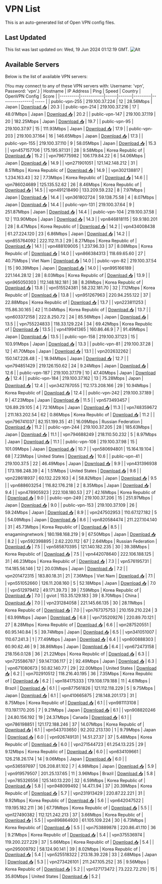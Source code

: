 # VPN List

This is an auto-generated list of Open VPN config files.

## Last Updated

This list was last updated on: Wed, 19 Jun 2024 01:12:19 GMT.
![Alt](https://repobeats.axiom.co/api/embed/186b98318ef1479477931607c1ad7d823f12451f.svg "Repobeats analytics image")

## Available Servers

Below is the list of available VPN servers:

(You may connect to any of these VPN servers with: Username: 'vpn', Password: 'vpn'.)
| Hostname | IP Address | Ping | Speed | Country | OpenVPN Config | Score |
|----------|------------|------|-------|---------|----------------| ----- |
| public-vpn-255 | 219.100.37.224 | 12 | 28.56Mbps | Japan | [Download 📥](./configs/server_0_JP.ovpn) | 20.3 |
| public-vpn-214 | 219.100.37.216 | 17 | 48.01Mbps | Japan | [Download 📥](./configs/server_1_JP.ovpn) | 20.2 |
| public-vpn-147 | 219.100.37.119 | 20 | 182.25Mbps | Japan | [Download 📥](./configs/server_2_JP.ovpn) | 19.7 |
| public-vpn-95 | 219.100.37.97 | 15 | 111.93Mbps | Japan | [Download 📥](./configs/server_3_JP.ovpn) | 17.9 |
| public-vpn-203 | 219.100.37.164 | 16 | 146.65Mbps | Japan | [Download 📥](./configs/server_4_JP.ovpn) | 17.3 |
| public-vpn-155 | 219.100.37.110 | 9 | 58.05Mbps | Japan | [Download 📥](./configs/server_5_JP.ovpn) | 15.3 |
| vpn457157706 | 175.195.97.131 | 28 | 9.58Mbps | Korea Republic of | [Download 📥](./configs/server_6_KR.ovpn) | 15.2 |
| vpn796775982 | 106.179.84.22 | 6 | 54.06Mbps | Japan | [Download 📥](./configs/server_7_JP.ovpn) | 14.9 |
| vpn271901051 | 121.142.148.212 | 31 | 8.51Mbps | Korea Republic of | [Download 📥](./configs/server_8_KR.ovpn) | 14.9 |
| vpn302138817 | 1.234.163.43 | 32 | 7.73Mbps | Korea Republic of | [Download 📥](./configs/server_9_KR.ovpn) | 14.6 |
| vpn786024689 | 125.135.52.62 | 26 | 8.46Mbps | Korea Republic of | [Download 📥](./configs/server_10_KR.ovpn) | 14.5 |
| vpn491218490 | 133.209.59.232 | 8 | 7.97Mbps | Japan | [Download 📥](./configs/server_11_JP.ovpn) | 14.4 |
| vpn361802724 | 59.138.75.58 | 4 | 8.07Mbps | Japan | [Download 📥](./configs/server_12_JP.ovpn) | 14.4 |
| public-vpn-131 | 219.100.37.64 | 9 | 251.87Mbps | Japan | [Download 📥](./configs/server_13_JP.ovpn) | 14.4 |
| public-vpn-104 | 219.100.37.58 | 12 | 113.90Mbps | Japan | [Download 📥](./configs/server_14_JP.ovpn) | 14.3 |
| vpn846818115 | 59.9.180.201 | 28 | 8.47Mbps | Korea Republic of | [Download 📥](./configs/server_15_KR.ovpn) | 14.2 |
| vpn434008438 | 61.27.224.120 | 23 | 6.86Mbps | Japan | [Download 📥](./configs/server_16_JP.ovpn) | 14.2 |
| vpn855764092 | 222.112.11.3 | 29 | 8.27Mbps | Korea Republic of | [Download 📥](./configs/server_17_KR.ovpn) | 14.1 |
| vpn488109005 | 1.237.96.33 | 37 | 8.08Mbps | Korea Republic of | [Download 📥](./configs/server_18_KR.ovpn) | 14.0 |
| vpn866384313 | 118.69.65.60 | 27 | 40.75Mbps | Viet Nam | [Download 📥](./configs/server_19_VN.ovpn) | 14.0 |
| public-vpn-82 | 219.100.37.54 | 15 | 90.39Mbps | Japan | [Download 📥](./configs/server_20_JP.ovpn) | 14.0 |
| vpn995166189 | 221.144.28.12 | 28 | 8.03Mbps | Korea Republic of | [Download 📥](./configs/server_21_KR.ovpn) | 13.9 |
| vpn965050303 | 112.148.182.181 | 38 | 8.26Mbps | Korea Republic of | [Download 📥](./configs/server_22_KR.ovpn) | 13.8 |
| vpn515524381 | 58.232.181.70 | 32 | 7.12Mbps | Korea Republic of | [Download 📥](./configs/server_23_KR.ovpn) | 13.8 |
| vpn951267963 | 220.94.255.122 | 37 | 22.88Mbps | Korea Republic of | [Download 📥](./configs/server_24_KR.ovpn) | 13.7 |
| vpn223811253 | 115.86.30.165 | 42 | 11.04Mbps | Korea Republic of | [Download 📥](./configs/server_25_KR.ovpn) | 13.7 |
| vpn603372158 | 222.8.250.72 | 24 | 85.56Mbps | Japan | [Download 📥](./configs/server_26_JP.ovpn) | 13.5 |
| vpn755224833 | 118.33.129.224 | 34 | 69.42Mbps | Korea Republic of | [Download 📥](./configs/server_27_KR.ovpn) | 13.5 |
| vpn419941365 | 160.86.46.9 | 7 | 91.49Mbps | Japan | [Download 📥](./configs/server_28_JP.ovpn) | 13.5 |
| public-vpn-158 | 219.100.37.123 | 15 | 103.91Mbps | Japan | [Download 📥](./configs/server_29_JP.ovpn) | 13.3 |
| public-vpn-81 | 219.100.37.28 | 12 | 41.70Mbps | Japan | [Download 📥](./configs/server_30_JP.ovpn) | 13.1 |
| vpn202632262 | 150.147.228.48 | - | 18.94Mbps | Japan | [Download 📥](./configs/server_31_JP.ovpn) | 12.7 |
| vpn794851429 | 219.126.150.62 | 24 | 9.24Mbps | Japan | [Download 📥](./configs/server_32_JP.ovpn) | 12.6 |
| public-vpn-187 | 219.100.37.179 | 10 | 47.40Mbps | Japan | [Download 📥](./configs/server_33_JP.ovpn) | 12.4 |
| public-vpn-184 | 219.100.37.162 | 13 | 75.28Mbps | Japan | [Download 📥](./configs/server_34_JP.ovpn) | 12.4 |
| vpn342787055 | 112.173.208.166 | 29 | 10.94Mbps | Korea Republic of | [Download 📥](./configs/server_35_KR.ovpn) | 12.4 |
| public-vpn-242 | 219.100.37.189 | 9 | 47.23Mbps | Japan | [Download 📥](./configs/server_36_JP.ovpn) | 11.5 |
| vpn573493457 | 126.89.29.105 | 4 | 72.16Mbps | Japan | [Download 📥](./configs/server_37_JP.ovpn) | 11.3 |
| vpn748359672 | 211.183.202.54 | 62 | 0.86Mbps | Korea Republic of | [Download 📥](./configs/server_38_KR.ovpn) | 11.2 |
| vpn796741037 | 82.151.199.35 | 41 | 16.09Mbps | Russian Federation | [Download 📥](./configs/server_39_RU.ovpn) | 11.2 |
| public-vpn-244 | 219.100.37.205 | 28 | 185.63Mbps | Japan | [Download 📥](./configs/server_40_JP.ovpn) | 11.1 |
| vpn794688249 | 218.110.50.232 | 5 | 8.97Mbps | Japan | [Download 📥](./configs/server_41_JP.ovpn) | 11.1 |
| public-vpn-108 | 219.100.37.98 | 15 | 101.09Mbps | Japan | [Download 📥](./configs/server_42_JP.ovpn) | 10.7 |
| vpn580694801 | 15.164.19.104 | 68 | 7.23Mbps | United States | [Download 📥](./configs/server_43_US.ovpn) | 10.6 |
| public-vpn-41 | 219.100.37.5 | 22 | 46.49Mbps | Japan | [Download 📥](./configs/server_44_JP.ovpn) | 9.9 |
| vpn431396938 | 173.198.248.39 | 4 | 1.51Mbps | United States | [Download 📥](./configs/server_45_US.ovpn) | 9.6 |
| vpn228618937 | 60.132.229.163 | 4 | 58.82Mbps | Japan | [Download 📥](./configs/server_46_JP.ovpn) | 9.5 |
| vpn688603254 | 116.82.176.218 | 2 | 8.35Mbps | Japan | [Download 📥](./configs/server_47_JP.ovpn) | 9.4 |
| vpn478905923 | 222.108.180.53 | 27 | 42.16Mbps | Korea Republic of | [Download 📥](./configs/server_48_KR.ovpn) | 9.0 |
| public-vpn-249 | 219.100.37.206 | 15 | 251.97Mbps | Japan | [Download 📥](./configs/server_49_JP.ovpn) | 9.0 |
| public-vpn-153 | 219.100.37.109 | 26 | 59.24Mbps | Japan | [Download 📥](./configs/server_50_JP.ovpn) | 8.9 |
| vpn247502953 | 110.67.127.182 | 5 | 54.09Mbps | Japan | [Download 📥](./configs/server_51_JP.ovpn) | 8.6 |
| vpn820584474 | 211.227.104.140 | 31 | 45.73Mbps | Korea Republic of | [Download 📥](./configs/server_52_KR.ovpn) | 8.5 |
| enagamingnetwork | 180.198.168.219 | 9 | 67.50Mbps | Japan | [Download 📥](./configs/server_53_JP.ovpn) | 8.2 |
| vpn592398895 | 2.62.220.112 | 67 | 2.64Mbps | Russian Federation | [Download 📥](./configs/server_54_RU.ovpn) | 7.5 |
| vpn585870395 | 121.140.182.235 | 30 | 39.38Mbps | Korea Republic of | [Download 📥](./configs/server_55_KR.ovpn) | 7.5 |
| vpn442078640 | 222.106.188.125 | 31 | 46.23Mbps | Korea Republic of | [Download 📥](./configs/server_56_KR.ovpn) | 7.3 |
| vpn576195731 | 114.185.56.146 | 12 | 20.03Mbps | Japan | [Download 📥](./configs/server_57_JP.ovpn) | 7.2 |
| vpn201472315 | 183.80.18.31 | 21 | 7.36Mbps | Viet Nam | [Download 📥](./configs/server_58_VN.ovpn) | 7.1 |
| vpn551052660 | 126.11.208.160 | 5 | 52.18Mbps | Japan | [Download 📥](./configs/server_59_JP.ovpn) | 7.0 |
| vpn512979412 | 49.171.39.73 | 39 | 7.59Mbps | Korea Republic of | [Download 📥](./configs/server_60_KR.ovpn) | 7.0 |
| gviot | 153.35.129.183 | 39 | 8.70Mbps | China | [Download 📥](./configs/server_61_CN.ovpn) | 7.0 |
| vpn231284058 | 221.145.66.135 | 30 | 28.11Mbps | Korea Republic of | [Download 📥](./configs/server_62_KR.ovpn) | 7.0 |
| vpn767375753 | 210.159.210.224 | 3 | 63.99Mbps | Japan | [Download 📥](./configs/server_63_JP.ovpn) | 6.8 |
| vpn735209276 | 220.89.70.121 | 27 | 8.28Mbps | Korea Republic of | [Download 📥](./configs/server_64_KR.ovpn) | 6.6 |
| vpn287520551 | 60.95.140.84 | 5 | 39.74Mbps | Japan | [Download 📥](./configs/server_65_JP.ovpn) | 6.5 |
| vpn341051007 | 110.67.241.3 | 1 | 77.49Mbps | Japan | [Download 📥](./configs/server_66_JP.ovpn) | 6.4 |
| vpn600888303 | 60.90.62.46 | 9 | 38.86Mbps | Japan | [Download 📥](./configs/server_67_JP.ovpn) | 6.4 |
| vpn672473158 | 218.156.0.128 | 36 | 21.22Mbps | Korea Republic of | [Download 📥](./configs/server_68_KR.ovpn) | 6.3 |
| vpn725586787 | 59.147.136.117 | 2 | 92.49Mbps | Japan | [Download 📥](./configs/server_69_JP.ovpn) | 6.3 |
| vpn671080673 | 50.82.140.77 | 29 | 22.00Mbps | United States | [Download 📥](./configs/server_70_US.ovpn) | 6.2 |
| vpn702910512 | 118.216.40.195 | 36 | 7.35Mbps | Korea Republic of | [Download 📥](./configs/server_71_KR.ovpn) | 6.2 |
| vpn184175333 | 179.108.179.188 | 11 | 4.61Mbps | Brazil | [Download 📥](./configs/server_72_BR.ovpn) | 6.1 |
| vpn877561826 | 121.112.118.229 | 5 | 9.75Mbps | Japan | [Download 📥](./configs/server_73_JP.ovpn) | 6.1 |
| vpn410665875 | 218.148.201.173 | 31 | 8.75Mbps | Korea Republic of | [Download 📥](./configs/server_74_KR.ovpn) | 6.1 |
| vpn981113108 | 113.197.170.205 | 7 | 9.21Mbps | Japan | [Download 📥](./configs/server_75_JP.ovpn) | 6.1 |
| vpn908820246 | 24.80.156.192 | 19 | 24.37Mbps | Canada | [Download 📥](./configs/server_76_CA.ovpn) | 6.1 |
| vpn786198851 | 121.172.188.246 | 37 | 14.07Mbps | Korea Republic of | [Download 📥](./configs/server_77_KR.ovpn) | 6.1 |
| vpn543703650 | 92.202.213.130 | 1 | 9.79Mbps | Japan | [Download 📥](./configs/server_78_JP.ovpn) | 6.0 |
| vpn926749131 | 14.51.27.37 | 37 | 5.48Mbps | Korea Republic of | [Download 📥](./configs/server_79_KR.ovpn) | 6.0 |
| vpn271544723 | 61.254.13.225 | 29 | 9.12Mbps | Korea Republic of | [Download 📥](./configs/server_80_KR.ovpn) | 6.0 |
| vpn634109661 | 126.218.26.174 | 14 | 9.06Mbps | Japan | [Download 📥](./configs/server_81_JP.ovpn) | 6.0 |
| vpn536597697 | 126.208.81.102 | 7 | 4.98Mbps | Japan | [Download 📥](./configs/server_82_JP.ovpn) | 5.9 |
| vpn919579507 | 201.25.137.65 | 11 | 3.96Mbps | Brazil | [Download 📥](./configs/server_83_BR.ovpn) | 5.8 |
| vpn785326556 | 125.140.13.220 | 32 | 6.59Mbps | Korea Republic of | [Download 📥](./configs/server_84_KR.ovpn) | 5.8 |
| vpn948099492 | 14.47.1.94 | 37 | 20.39Mbps | Korea Republic of | [Download 📥](./configs/server_85_KR.ovpn) | 5.7 |
| vpn231913429 | 220.87.22.221 | 31 | 9.92Mbps | Korea Republic of | [Download 📥](./configs/server_86_KR.ovpn) | 5.6 |
| vpn642047522 | 119.195.182.211 | 36 | 67.79Mbps | Korea Republic of | [Download 📥](./configs/server_87_KR.ovpn) | 5.5 |
| vpn127490382 | 112.121.242.213 | 37 | 3.66Mbps | Korea Republic of | [Download 📥](./configs/server_88_KR.ovpn) | 5.5 |
| vpn896864920 | 61.105.109.224 | 30 | 6.73Mbps | Korea Republic of | [Download 📥](./configs/server_89_KR.ovpn) | 5.5 |
| vpn753889878 | 220.86.41.110 | 36 | 9.21Mbps | Korea Republic of | [Download 📥](./configs/server_90_KR.ovpn) | 5.4 |
| vpn375536974 | 119.200.227.229 | 37 | 5.66Mbps | Korea Republic of | [Download 📥](./configs/server_91_KR.ovpn) | 5.4 |
| vpn295009792 | 58.124.90.141 | 39 | 8.02Mbps | Korea Republic of | [Download 📥](./configs/server_92_KR.ovpn) | 5.4 |
| vpn525518322 | 213.18.39.228 | 33 | 2.68Mbps | Japan | [Download 📥](./configs/server_93_JP.ovpn) | 5.3 |
| vpn273426101 | 211.247.105.252 | 35 | 9.56Mbps | Korea Republic of | [Download 📥](./configs/server_94_KR.ovpn) | 5.2 |
| vpn127173472 | 73.222.72.210 | 15 | 35.80Mbps | United States | [Download 📥](./configs/server_95_US.ovpn) | 5.2 |
